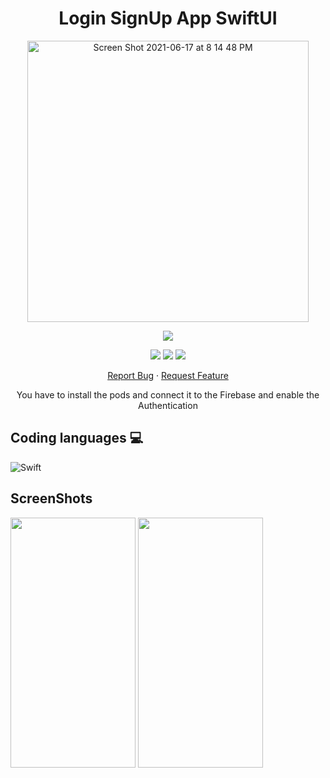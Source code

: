<h1 align="center">
Login SignUp App SwiftUI
</h1>

<p align="center">
  <img width="450" high="650" alt="Screen Shot 2021-06-17 at 8 14 48 PM" src="https://user-images.githubusercontent.com/73632576/123007680-9dd88780-d3ca-11eb-8838-b776963a74f0.png">
</p>

<p align="center">
<img src='https://madewithlove.vercel.app/ae?heart=true&template=for-the-badge'/>
</p>

<p align="center">
  <img src='https://img.shields.io/github/license/shygorilla/Login-SignUp-App-SwiftUI'/>
   <img src="https://img.shields.io/github/stars/shygorilla/Login-SignUp-App-SwiftUI"/>
   <img src="https://img.shields.io/github/forks/shygorilla/Login-SignUp-App-SwiftUI"/>
</p>

<p align="center">
    <a href="https://github.com/ShyGorilla/Login-SignUp-App-SwiftUI/issues">Report Bug</a>
    ·
    <a href="https://github.com/ShyGorilla/Login-SignUp-App-SwiftUI/issues">Request Feature</a>
  </p>

<p align="center">
  You have to install the pods and connect it to the Firebase and enable the Authentication
</p>

## Coding languages 💻

![Swift](https://img.shields.io/badge/swift-F54A2A?style=for-the-badge&logo=swift&logoColor=white)

## ScreenShots

<p>
<img width="200px" height="400px" src='https://user-images.githubusercontent.com/73632576/130104569-55dbce69-c0af-45d0-8011-4bfaa357b405.png'/>
  <img width="200px" height="400px" src='https://user-images.githubusercontent.com/73632576/130104583-9b03be72-1197-4ec3-850a-f6801f988e09.png'/>
</p>

